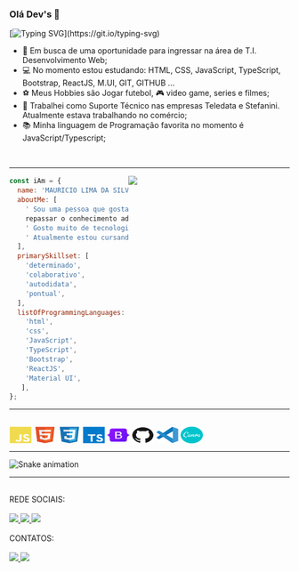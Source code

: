 ### Olá Dev's 👋

[![Typing SVG](https://readme-typing-svg.herokuapp.com?font=Verdana&size=30&color=ede247&background=27272700&multiline=true&height=110&lines=Nunca+pare+de+aprender!)](https://git.io/typing-svg)
- 📌 Em busca de uma oportunidade para ingressar na área de T.I. Desenvolvimento Web;
- 💻 No momento estou estudando: HTML, CSS, JavaScript, TypeScript, Bootstrap, ReactJS, M.UI, GIT, GITHUB ... 
- ⚽ Meus Hobbies são Jogar futebol, 🎮 video game, series e filmes;
- 💼 Trabalhei como Suporte Técnico nas empresas Teledata e Stefanini. Atualmente estava trabalhando no comércio;
- 📚 Minha linguagem de Programação favorita no momento é JavaScript/Typescript;
<br>
<hr>
<img align="right" width="290" src="https://raw.githubusercontent.com/Adam-pw/Adam-pw/main/animation_500_kxa883sd.gif" />

```js
const iAm = {
  name: 'MAURICIO LIMA DA SILVA',
  aboutMe: [
    ' Sou uma pessoa que gosta de aprender e ensinar, 
    repassar o conhecimento adquirido.',
    ' Gosto muito de tecnologia, filmes e games.',
    ' Atualmente estou cursando o Programa Starter da Growdev.',
  ],
  primarySkillset: [
    'determinado',
    'colaborativo',
    'autodidata',
    'pontual', 
  ],
  listOfProgrammingLanguages: [
    'html', 
    'css', 
    'JavaScript',
    'TypeScript',
    'Bootstrap',
    'ReactJS',
    'Material UI',
   ],
};
```

<hr>

<div style="display: inline_block"><br>
 
  <img align="center" alt="MauMau-Js" height="30" width="40" src="https://raw.githubusercontent.com/devicons/devicon/master/icons/javascript/javascript-plain.svg">
     
  <img align="center" alt="MauMau-HTML" height="30" width="40" src="https://raw.githubusercontent.com/devicons/devicon/master/icons/html5/html5-original.svg">
  
  <img align="center" alt="MauMau-CSS" height="30" width="40" src="https://raw.githubusercontent.com/devicons/devicon/master/icons/css3/css3-original.svg">
  
   <img align="center" alt="MauMau-TS" height="30" width="40" src="https://raw.githubusercontent.com/devicons/devicon/master/icons/typescript/typescript-original.svg">
   
   <img align="center" alt="MauMau-Boot" height="30" width="40" src="https://raw.githubusercontent.com/devicons/devicon/master/icons/bootstrap/bootstrap-original.svg">
   
   <img align="center" alt="MauMau-GitHub" height="30" width="40" src="https://raw.githubusercontent.com/devicons/devicon/master/icons/github/github-original.svg">
   
   <img align="center" alt="MauMau-VsCode" height="30" width="40" src="https://raw.githubusercontent.com/devicons/devicon/master/icons/vscode/vscode-original.svg">

   <img align="center" alt="MauMau-Canva" height="30" width="40" src="https://raw.githubusercontent.com/devicons/devicon/master/icons/canva/canva-original.svg">
   
</div>
<hr>
 
  ![Snake animation](https://github.com/mauriciolima2701/mauriciolima2701/blob/output/github-contribution-grid-snake.svg)
  
<hr>
<br>
 REDE SOCIAIS:
<br>
<br>
<a href="https://www.facebook.com/maumau.lima" target="_blank">
  <img src="https://img.shields.io/badge/Facebook-1877F2?style=for-the-badge&logo=facebook&logoColor=white" /> 
</a>
<a href="https://www.instagram.com/mauricio2701" target="_blank">
  <img src="https://img.shields.io/badge/Instagram-E4405F?style=for-the-badge&logo=instagram&logoColor=white" />  </a>
<a href="https://www.linkedin.com/in/mauriciolimas/" target="_blank">
  <img src="https://img.shields.io/badge/LinkedIn-0077B5?style=for-the-badge&logo=linkedin&logoColor=white" />
</a>
</br>
<br>
 CONTATOS:
<br>
<br>
<a href="https://api.whatsapp.com/send/?phone=5551992383038" target="_blank">
  <img src="https://img.shields.io/badge/WhatsApp-25D366?style=for-the-badge&logo=whatsapp&logoColor=white" />  
</a>
 <a href = "mailto:mauricio2701@gmail.com"><img src="https://img.shields.io/badge/-Gmail-%23333?style=for-the-badge&logo=gmail&logoColor=white" target="_blank">
</a>
<br/>
